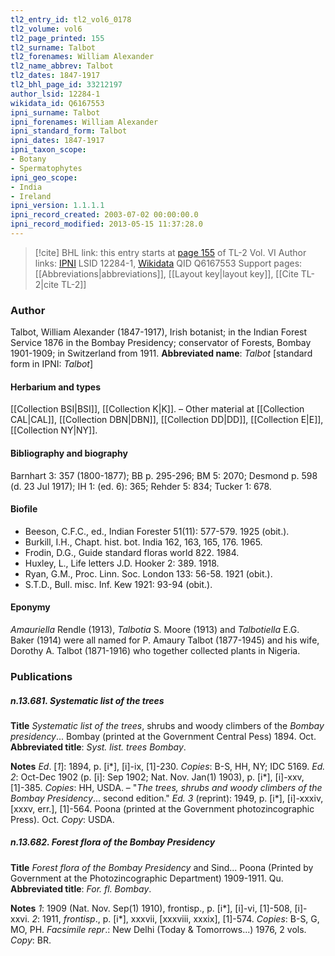 ```yaml
---
tl2_entry_id: tl2_vol6_0178
tl2_volume: vol6
tl2_page_printed: 155
tl2_surname: Talbot
tl2_forenames: William Alexander
tl2_name_abbrev: Talbot
tl2_dates: 1847-1917
tl2_bhl_page_id: 33212197
author_lsid: 12284-1
wikidata_id: Q6167553
ipni_surname: Talbot
ipni_forenames: William Alexander
ipni_standard_form: Talbot
ipni_dates: 1847-1917
ipni_taxon_scope: 
- Botany
- Spermatophytes
ipni_geo_scope: 
- India
- Ireland
ipni_version: 1.1.1.1
ipni_record_created: 2003-07-02 00:00:00.0
ipni_record_modified: 2013-05-15 11:37:28.0
---
```


> [!cite] BHL link: this entry starts at [page 155](https://www.biodiversitylibrary.org/page/33212197) of TL-2 Vol. VI
> Author links: [IPNI](https://www.ipni.org/a/12284-1) LSID 12284-1, [Wikidata](https://www.wikidata.org/wiki/Q6167553) QID Q6167553
> Support pages: [[Abbreviations|abbreviations]], [[Layout key|layout key]], [[Cite TL-2|cite TL-2]]

### Author

Talbot, William Alexander (1847-1917), Irish botanist; in the Indian Forest Service 1876 in the Bombay Presidency; conservator of Forests, Bombay 1901-1909; in Switzerland from 1911. 
**Abbreviated name**: *Talbot* \[standard form in IPNI: *Talbot*\]

#### Herbarium and types

[[Collection BSI|BSI]], [[Collection K|K]]. – Other material at [[Collection CAL|CAL]], [[Collection DBN|DBN]], [[Collection DD|DD]], [[Collection E|E]], [[Collection NY|NY]].

#### Bibliography and biography

Barnhart 3: 357 (1800-1877); BB p. 295-296; BM 5: 2070; Desmond p. 598 (d. 23 Jul 1917); IH 1: (ed. 6): 365; Rehder 5: 834; Tucker 1: 678.

#### Biofile

- Beeson, C.F.C., ed., Indian Forester 51(11): 577-579. 1925 (obit.).
- Burkill, I.H., Chapt. hist. bot. India 162, 163, 165, 176. 1965.
- Frodin, D.G., Guide standard floras world 822. 1984.
- Huxley, L., Life letters J.D. Hooker 2: 389. 1918.
- Ryan, G.M., Proc. Linn. Soc. London 133: 56-58. 1921 (obit.).
- S.T.D., Bull. misc. Inf. Kew 1921: 93-94 (obit.).

#### Eponymy

*Amauriella* Rendle (1913), *Talbotia* S. Moore (1913) and *Talbotiella* E.G. Baker (1914) were all named for P. Amaury Talbot (1877-1945) and his wife, Dorothy A. Talbot (1871-1916) who together collected plants in Nigeria.

### Publications

##### n.13.681. Systematic list of the trees

**Title**
*Systematic list of the trees*, shrubs and woody climbers of the *Bombay presidency*... Bombay (printed at the Government Central Pess) 1894. Oct.
**Abbreviated title**: *Syst. list. trees Bombay*.

**Notes**
*Ed*. \[*1*\]: 1894, p. \[i\*\], \[i\]-ix, \[1\]-230. *Copies*: B-S, HH, NY; IDC 5169.
*Ed. 2*: Oct-Dec 1902 (p. \[i\]: Sep 1902; Nat. Nov. Jan(1) 1903), p. \[i\*\], \[i\]-xxv, \[1\]-385.
*Copies*: HH, USDA. – "*The trees, shrubs and woody climbers of the Bombay Presidency*... second edition." *Ed. 3* (reprint): 1949, p. \[i\*\], \[i\]-xxxiv, \[xxxv, err.\], \[1\]-564. Poona (printed at the Government photozincographic Press). Oct. *Copy*: USDA.

##### n.13.682. Forest flora of the Bombay Presidency

**Title**
*Forest flora of the Bombay Presidency* and Sind... Poona (Printed by Government at the Photozincographic Department) 1909-1911. Qu.
**Abbreviated title**: *For. fl. Bombay*.

**Notes**
*1*: 1909 (Nat. Nov. Sep(1) 1910), frontisp., p. \[i\*\], \[i\]-vi, \[1\]-508, \[i\]-xxvi.
*2*: 1911, *frontisp*., p. \[i\*\], xxxvii, \[xxxviii, xxxix\], \[1\]-574.
*Copies*: B-S, G, MO, PH.
*Facsimile repr*.: New Delhi (Today & Tomorrows...) 1976, 2 vols. *Copy*: BR.

